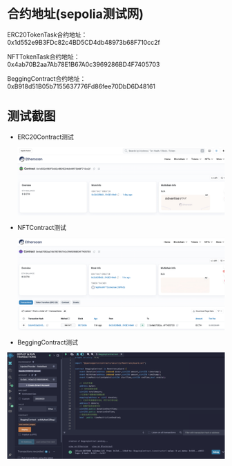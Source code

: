 # 合约地址(sepolia测试网)
ERC20TokenTask合约地址：0x1d552e9B3FDc82c4BD5CD4db48973b68F710cc2f  

NFTTokenTask合约地址：0x4ab70B2aa7Ab78E1B67A0c3969286BD4F7405703

BeggingContract合约地址： 0xB918d51B05b7155637776Fd86fee70DbD6D48161

# 测试截图
- ERC20Contract测试

  ![](static/erc20.png)

- NFTContract测试

  ![](static/nfttask.png)

- BeggingContract测试

![](static/beggingtask.png)
